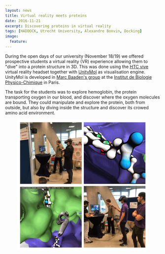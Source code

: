 ```yaml
---
layout: news
title: Virtual reality meets proteins
date: 2016-11-21
excerpt: Discovering proteins in virtual reality
tags: [HADDOCK, Utrecht University, Alexandre Bonvin, Docking]
image:
  feature:
---
```


During the open days of our university (November 18/19) we offered prospective students a virtual reality (VR) experience allowing them to "dive" into a protein structure in 3D. This was done using the [HTC vive](http://www.vive.com) virtual reality headset together with [UnityMol](http://www.baaden.ibpc.fr/umol/) as visualisation engine. UnityMol is developed in [Marc Baaden's group](http://www.baaden.ibpc.fr) at the [Institut de Biologie Physico-Chimique](http://www.ibpc.fr) in Paris.

The task for the students was to explore hemoglobin, the protein transporting oxygen in our blood, and discover where the oxygen molecules are bound. They could manipulate and explore the protein, both from outside, but also by diving inside the structure and discover its crowed amino acid environment.

<figure align="center">
    <img src="/images/posts/VR-experience.png">
</figure>
